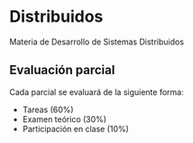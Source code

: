 # Distribuidos
Materia de Desarrollo de Sistemas Distribuidos
## Evaluación parcial

Cada parcial se evaluará de la siguiente forma:

* Tareas (60%) 
* Examen teórico (30%)
* Participación en clase (10%)
